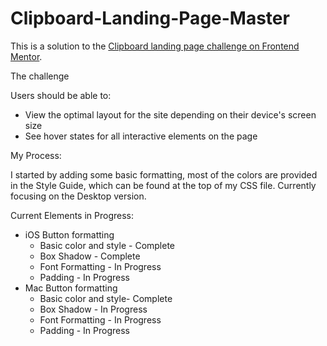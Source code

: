 # Clipboard-Landing-Page-Master

This is a solution to the [Clipboard landing page challenge on Frontend Mentor](https://www.frontendmentor.io/challenges/clipboard-landing-page-5cc9bccd6c4c91111378ecb9).

The challenge

Users should be able to:

- View the optimal layout for the site depending on their device's screen size
- See hover states for all interactive elements on the page

My Process:

I started by adding some basic formatting, most of the colors are provided in the Style Guide, which can be found at the top of my CSS file.
Currently focusing on the Desktop version. 

Current Elements in Progress:
  - iOS Button formatting
    - Basic color and style - Complete
    - Box Shadow - Complete
    - Font Formatting - In Progress
    - Padding - In Progress
  - Mac Button formatting
    - Basic color and style- Complete
    - Box Shadow - In Progress
    - Font Formatting - In Progress
    - Padding - In Progress
    
